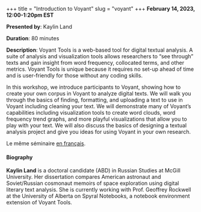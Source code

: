 +++
title = "Introduction to Voyant"
slug = "voyant"
+++
**February 14, 2023, 12:00-1:20pm EST**

**Presented by**: Kaylin Land

**Duration**: 80 minutes

**Description**: Voyant Tools is a web-based tool for digital textual analysis. A suite of analysis and
visualization tools allows researchers to “see through” texts and gain insight from word frequency, collocated
terms, and other metrics. Voyant Tools is unique because it requires no set-up ahead of time and is
user-friendly for those without any coding skills.
 
 In this workshop, we introduce participants to Voyant, showing how to create your own corpus in Voyant to
 analyze digital texts. We will walk you through the basics of finding, formatting, and uploading a text to
 use in Voyant including cleaning your text. We will demonstrate many of Voyant’s capabilities including
 visualization tools to create word clouds, word frequency trend graphs, and more playful visualizations that
 allow you to play with your text. We will also discuss the basics of designing a textual analysis project and
 give you ideas for using Voyant in your own research.

Le même séminaire [en français](/voyantfr).

#### Biography

**Kaylin Land** is a doctoral candidate (ABD) in Russian Studies at McGill University. Her dissertation
compares American astronaut and Soviet/Russian cosmonaut memoirs of space exploration using digital literary
text analysis. She is currently working with Prof. Geoffrey Rockwell at the University of Alberta on Spyral
Notebooks, a notebook environment extension of Voyant Tools.

<!-- {{< vimeo 690948795 >}} -->
<!-- <br> -->

<!-- - [Watch this session on Vimeo](https://vimeo.com/690948795) -->
